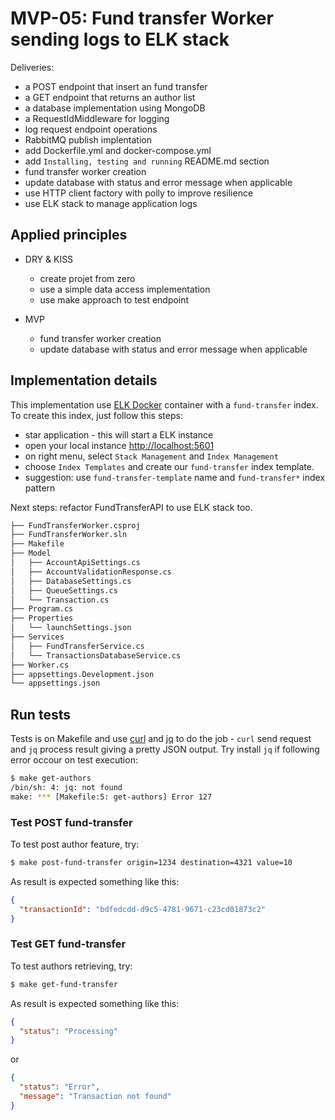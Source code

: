 # MVP-05: Fund transfer Worker sending logs to ELK stack

Deliveries:

 * a POST endpoint that insert an fund transfer
 * a GET endpoint that returns an author list
 * a database implementation using MongoDB
 * a RequestIdMiddleware for logging
 * log request endpoint operations
 * RabbitMQ publish implentation
 * add Dockerfile.yml and docker-compose.yml
 * add `Installing, testing and running` README.md section
 * fund transfer worker creation
 * update database with status and error message when applicable
 * use HTTP client factory with polly to improve resilience
 * use ELK stack to manage application logs

## Applied principles

 * DRY & KISS

   * create projet from zero
   * use a simple data access implementation
   * use make approach to test endpoint
 
 * MVP
 
   * fund transfer worker creation
   * update database with status and error message when applicable

## Implementation details

This implementation use [ELK Docker](https://elk-docker.readthedocs.io/) container with a `fund-transfer` index. To create this index, just follow this steps:

 * star application - this will start a ELK instance
 * open your local instance [http://localhost:5601](http://localhost:5601)
 * on right menu, select `Stack Management` and `Index Management`
 * choose `Index Templates` and create our `fund-transfer` index template.
 * suggestion: use `fund-transfer-template` name and `fund-transfer*` index pattern

Next steps: refactor FundTransferAPI to use ELK stack too.

``` bash
├── FundTransferWorker.csproj
├── FundTransferWorker.sln
├── Makefile
├── Model
│   ├── AccountApiSettings.cs
│   ├── AccountValidationResponse.cs
│   ├── DatabaseSettings.cs
│   ├── QueueSettings.cs
│   └── Transaction.cs
├── Program.cs
├── Properties
│   └── launchSettings.json
├── Services
│   ├── FundTransferService.cs
│   └── TransactionsDatabaseService.cs
├── Worker.cs
├── appsettings.Development.json
└── appsettings.json
```

## Run tests

Tests is on Makefile and use [curl](https://curl.se/) and [jq](https://jqlang.github.io/jq/) to do the job - `curl` send request and `jq` process result giving a pretty JSON output. Try install `jq` if following error occour on test execution:

``` bash
$ make get-authors
/bin/sh: 4: jq: not found
make: *** [Makefile:5: get-authors] Error 127
```

### Test POST fund-transfer

To test post author feature, try:

``` bash
$ make post-fund-transfer origin=1234 destination=4321 value=10
```

As result is expected something like this:

``` json
{
  "transactionId": "bdfedcdd-d9c5-4781-9671-c23cd01873c2"
}
```

### Test GET fund-transfer

To test authors retrieving, try:

``` bash
$ make get-fund-transfer
```

As result is expected something like this:

``` json
{
  "status": "Processing"
}
```
or
``` json
{
  "status": "Error",
  "message": "Transaction not found"
}
```

